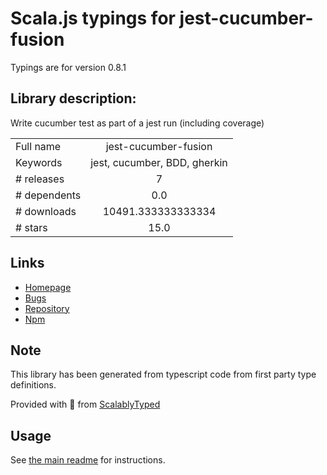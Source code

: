 
# Scala.js typings for jest-cucumber-fusion

Typings are for version 0.8.1

## Library description:
Write cucumber test as part of a jest run (including coverage)

|                    |                 |
| ------------------ | :-------------: |
| Full name          | jest-cucumber-fusion |
| Keywords           | jest, cucumber, BDD, gherkin |
| # releases         | 7 |
| # dependents       | 0.0 |
| # downloads        | 10491.333333333334 |
| # stars            | 15.0 |

## Links
- [Homepage](https://github.com/b-yond-infinite-network/jest-cucumber-fusion#readme)
- [Bugs](https://github.com/b-yond-infinite-network/jest-cucumber-fusion/issues)
- [Repository](https://github.com/b-yond-infinite-network/jest-cucumber-fusion)
- [Npm](https://www.npmjs.com/package/jest-cucumber-fusion)
    


## Note
This library has been generated from typescript code from first party type definitions.

Provided with :purple_heart: from [ScalablyTyped](https://github.com/oyvindberg/ScalablyTyped)

## Usage
See [the main readme](../../readme.md) for instructions.


